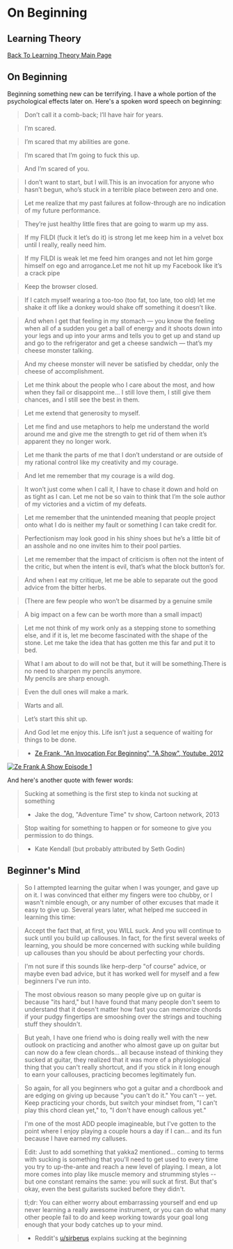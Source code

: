 On Beginning
============

Learning Theory
---------------

[Back To Learning Theory Main Page](../theory.md)

## On Beginning

Beginning something new can be terrifying. I have a whole portion of the psychological effects later on. Here's a spoken word speech on beginning:

> Don’t call it a comb-back; I’ll have hair for years.

> I’m scared.

> I’m scared that my abilities are gone.

> I’m scared that I’m going to fuck this up.

> And I’m scared of you.

> I don’t want to start, but I will.This is an invocation for anyone who hasn’t begun, who’s stuck in a terrible place between zero and one.

> Let me realize that my past failures at follow-through are no indication of my future performance.

> They’re just healthy little fires that are going to warm up my ass.

> If my FILDI (fuck it let’s do it) is strong let me keep him in a velvet box until I really, really need him.

> If my FILDI is weak let me feed him oranges and not let him gorge himself on ego and arrogance.Let me not hit up my Facebook like it’s a crack pipe

> Keep the browser closed.

> If I catch myself wearing a too-too (too fat, too late, too old) let me shake it off like a donkey would shake off something it doesn’t like.

> And when I get that feeling in my stomach — you know the feeling when all of a sudden you get a ball of energy and it shoots down into your legs and up into your arms and tells you to get up and stand up and go to the refrigerator and get a cheese sandwich — that’s my cheese monster talking.

> And my cheese monster will never be satisfied by cheddar, only the cheese of accomplishment.

> Let me think about the people who I care about the most, and how when they fail or disappoint me… I still love them, I still give them chances, and I still see the best in them.  

> Let me extend that generosity to myself.

> Let me find and use metaphors to help me understand the world around me and give me the strength to get rid of them when it’s apparent they no longer work.

> Let me thank the parts of me that I don’t understand or are outside of my rational control like my creativity and my courage.

> And let me remember that my courage is a wild dog.

> It won’t just come when I call it, I have to chase it down and hold on as tight as I can. Let me not be so vain to think that I’m the sole author of my victories and a victim of my defeats.

> Let me remember that the unintended meaning that people project onto what I do is neither my fault or something I can take credit for.

> Perfectionism may look good in his shiny shoes but he’s a little bit of an asshole and no one invites him to their pool parties.

> Let me remember that the impact of criticism is often not the intent of the critic, but when the intent is evil, that’s what the block button’s for.

> And when I eat my critique, let me be able to separate out the good advice from the bitter herbs.

> (There are few people who won’t be disarmed by a genuine smile

> A big impact on a few can be worth more than a small impact)

> Let me not think of my work only as a stepping stone to something else, and if it is, let me become fascinated with the shape of the stone.
> Let me take the idea that has gotten me this far and put it to bed.

> What I am about to do will not be that, but it will be something.There is no need to sharpen my pencils anymore.  
> My pencils are sharp enough.  

> Even the dull ones will make a mark.

> Warts and all.

> Let’s start this shit up.

> And God let me enjoy this.  Life isn’t just a sequence of waiting for things to be done.

> - [Ze Frank, "An Invocation For Beginning", "A Show", Youtube, 2012](http://ashow.zefrank.com/episodes/1)

[![Ze Frank A Show Episode 1](http://img.youtube.com/vi/RYlCVwxoL_g/0.jpg)](http://www.youtube.com/watch?v=RYlCVwxoL_g)

And here's another quote with fewer words:

> Sucking at something is the first step to kinda not sucking at something
> - Jake the dog, "Adventure Time" tv show, Cartoon network, 2013

> Stop waiting for something to happen or for someone to give you permission to do things.

> - Kate Kendall (but probably attributed by Seth Godin)

## Beginner's Mind

> So I attempted learning the guitar when I was younger, and gave up on it. I was convinced that either my fingers were too chubby, or I wasn't nimble enough, or any number of other excuses that made it easy to give up.
> Several years later, what helped me succeed in learning this time:

> Accept the fact that, at first, you WILL suck. And you will continue to suck until you build up callouses. In fact, for the first several weeks of learning, you should be more concerned with sucking while building up callouses than you should be about perfecting your chords.

> I'm not sure if this sounds like herp-derp "of course" advice, or maybe even bad advice, but it has worked well for myself and a few beginners I've run into.

> The most obvious reason so many people give up on guitar is because "its hard," but I have found that many people don't seem to understand that it doesn't matter how fast you can memorize chords if your pudgy fingertips are smooshing over the strings and touching stuff they shouldn't.

> But yeah, I have one friend who is doing really well with the new outlook on practicing and another who almost gave up on guitar but can now do a few clean chords... all because instead of thinking they sucked at guitar, they realized that it was more of a physiological thing that you can't really shortcut, and if you stick in it long enough to earn your callouses, practicing becomes legitimately fun.

> So again, for all you beginners who got a guitar and a chordbook and are edging on giving up because "you can't do it." You can't -- yet. Keep practicing your chords, but switch your mindset from, "I can't play this chord clean yet," to, "I don't have enough callous yet."

> I'm one of the most ADD people imagineable, but I've gotten to the point where I enjoy playing a couple hours a day if I can... and its fun because I have earned my calluses.

> Edit: Just to add something that yakka2 mentioned... coming to terms with sucking is something that you'll need to get used to every time you try to up-the-ante and reach a new level of playing. I mean, a lot more comes into play like muscle memory and strumming styles -- but one constant remains the same: you will suck at first. But that's okay, even the best guitarists sucked before they didn't.

> tl;dr: You can either worry about embarrassing yourself and end up never learning a really awesome instrument, or you can do what many other people fail to do and keep working towards your goal long enough that your body catches up to your mind.

> - Reddit's [u/sirberus](http://www.reddit.com/user/sirberus) explains sucking at the beginning 